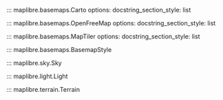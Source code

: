 ::: maplibre.basemaps.Carto
    options:
        docstring_section_style: list

::: maplibre.basemaps.OpenFreeMap
    options:
        docstring_section_style: list

::: maplibre.basemaps.MapTiler
    options:
        docstring_section_style: list

::: maplibre.basemaps.BasemapStyle

::: maplibre.sky.Sky

::: maplibre.light.Light

::: maplibre.terrain.Terrain
